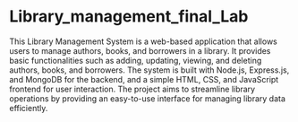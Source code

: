 # Library_management_final_Lab
This Library Management System is a web-based application that allows users to manage authors, books, and borrowers in a library. It provides basic functionalities such as adding, updating, viewing, and deleting authors, books, and borrowers. The system is built with Node.js, Express.js, and MongoDB for the backend, and a simple HTML, CSS, and JavaScript frontend for user interaction. The project aims to streamline library operations by providing an easy-to-use interface for managing library data efficiently.
